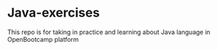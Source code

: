 # Java-exercises
This repo is for taking in practice and learning about Java language in OpenBootcamp platform
